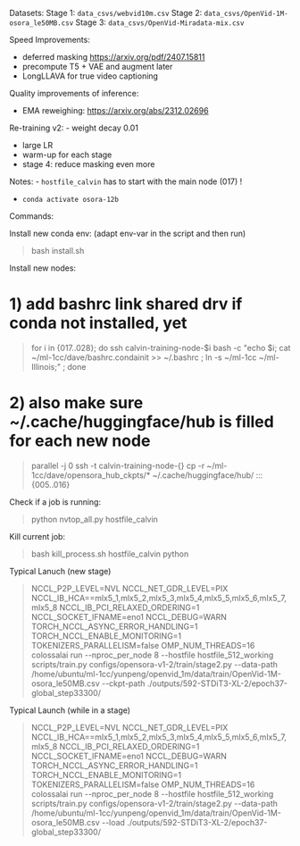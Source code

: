 
Datasets:
Stage 1: `data_csvs/webvid10m.csv`
Stage 2: `data_csvs/OpenVid-1M-osora_le50MB.csv`
Stage 3: `data_csvs/OpenVid-Miradata-mix.csv`

Speed Improvements:
- deferred masking https://arxiv.org/pdf/2407.15811 
- precompute T5 + VAE and augment later
- LongLLAVA for true video captioning

Quality improvements of inference:
- EMA reweighing: https://arxiv.org/abs/2312.02696

Re-training v2:
- weight decay 0.01
- large LR
- warm-up for each stage
- stage 4: reduce masking even more

Notes:
- `hostfile_calvin` has to start with the main node (017) !
- `conda activate osora-12b`

Commands:

Install new conda env:
(adapt env-var in the script and then run)
> bash install.sh

Install new nodes:
# 1) add bashrc link shared drv if conda not installed, yet
> for i in {017..028}; do ssh calvin-training-node-$i bash -c "echo $i; cat ~/ml-1cc/dave/bashrc.condainit >> ~/.bashrc ; ln -s ~/ml-1cc ~/ml-Illinois;" ; done
# 2) also make sure ~/.cache/huggingface/hub is filled for each new node
> parallel -j 0 ssh -t calvin-training-node-{} cp -r ~/ml-1cc/dave/opensora_hub_ckpts/* ~/.cache/huggingface/hub/ ::: {005..016}

Check if a job is running:
> python nvtop_all.py hostfile_calvin

Kill current job:
> bash kill_process.sh hostfile_calvin python


Typical Lanuch (new stage)
> NCCL_P2P_LEVEL=NVL NCCL_NET_GDR_LEVEL=PIX NCCL_IB_HCA==mlx5_1,mlx5_2,mlx5_3,mlx5_4,mlx5_5,mlx5_6,mlx5_7,mlx5_8 NCCL_IB_PCI_RELAXED_ORDERING=1 NCCL_SOCKET_IFNAME=eno1 NCCL_DEBUG=WARN TORCH_NCCL_ASYNC_ERROR_HANDLING=1 TORCH_NCCL_ENABLE_MONITORING=1 TOKENIZERS_PARALLELISM=false OMP_NUM_THREADS=16 colossalai run --nproc_per_node 8 --hostfile hostfile_512_working scripts/train.py configs/opensora-v1-2/train/stage2.py --data-path /home/ubuntu/ml-1cc/yunpeng/openvid_1m/data/train/OpenVid-1M-osora_le50MB.csv --ckpt-path ./outputs/592-STDiT3-XL-2/epoch37-global_step33300/

Typical Launch (while in a stage)
> NCCL_P2P_LEVEL=NVL NCCL_NET_GDR_LEVEL=PIX NCCL_IB_HCA==mlx5_1,mlx5_2,mlx5_3,mlx5_4,mlx5_5,mlx5_6,mlx5_7,mlx5_8 NCCL_IB_PCI_RELAXED_ORDERING=1 NCCL_SOCKET_IFNAME=eno1 NCCL_DEBUG=WARN TORCH_NCCL_ASYNC_ERROR_HANDLING=1 TORCH_NCCL_ENABLE_MONITORING=1 TOKENIZERS_PARALLELISM=false OMP_NUM_THREADS=16 colossalai run --nproc_per_node 8 --hostfile hostfile_512_working scripts/train.py configs/opensora-v1-2/train/stage2.py --data-path /home/ubuntu/ml-1cc/yunpeng/openvid_1m/data/train/OpenVid-1M-osora_le50MB.csv --load ./outputs/592-STDiT3-XL-2/epoch37-global_step33300/

